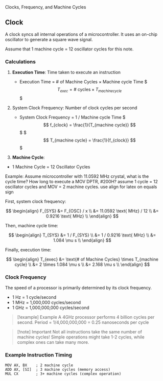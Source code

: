 Clocks, Frequency, and Machine Cycles

## Clock

A clock syncs all internal operations of a microcontroller. It uses an on-chip oscillator to generate a square wave signal.

Assume that 1 machine cycle = 12 oscillator cycles for this note.

### Calculations

1. **Execution Time**: Time taken to execute an instruction

   - Execution Time = # of Machine Cycles × Machine cycle Time
     $$$ T_{exec} = \text{# cycles} \times T_{machine cycle} $$$

2. System Clock Frequency: Number of clock cycles per second

   - System Clock Frequency = 1 / Machine cycle Time
     $$$ f_{clock} = \frac{1}{T_{machine cycle}} $$$
     $$$ T_{machine cycle} = \frac{1}{f_{clock}} $$$

3. **Machine Cycle**:

- 1 Machine Cycle = 12 Oscillator Cycles

Example: Assume microcontroller with 11.0592 MHz crystal, what is the cycle time? How long to execute a MOV DPTR, #200H?
assume 1 cycle = 12 oscillator cycles and MOV = 2 machine cycles.
use align for latex on equals sign

First, system clock frequency:

$$
\begin{align}
F_{SYS} &= F_{OSC} / x  \\
&= 11.0592 \text{ MHz} / 12 \\
&= 0.9216 \text{ MHz} \\
\end{align}
$$

Then, machine cycle time:

$$
\begin{align}
T_{SYS} &= 1 / F_{SYS} \\
&= 1 / 0.9216 \text{ MHz} \\
&= 1.084 \mu s \\
\end{align}
$$

Finally, execution time:

$$
\begin{align}
T_{exec} &= \text{# of Machine Cycles} \times T_{machine cycle} \\
&= 2 \times 1.084 \mu s \\
&= 2.168 \mu s \\
\end{align}
$$

### Clock Frequency

The speed of a processor is primarily determined by its clock frequency.

- 1 Hz = 1 cycle/second
- 1 MHz = 1,000,000 cycles/second
- 1 GHz = 1,000,000,000 cycles/second

> [!example] Example
> A 4GHz processor performs 4 billion cycles per second.
> Period = 1/4,000,000,000 = 0.25 nanoseconds per cycle

> [!note] Important
> Not all instructions take the same number of machine cycles!
> Simple operations might take 1-2 cycles, while complex ones can take many more.

### Example Instruction Timing

```assembly
MOV AX, BX    ; 2 machine cycle
ADD AX, [SI]  ; 3 machine cycles (memory access)
MUL CX        ; 3+ machine cycles (complex operation)
```
